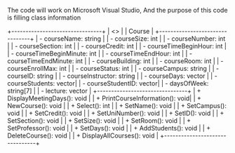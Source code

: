 The code will work on Microsoft Visual Studio, And the purpose of this code is filling class information

+--------------------------------+
|             <<class>>           |
|             Course              |
+--------------------------------+
| - courseName: string            |
| - courseSize: int               |
| - courseNumber: int             |
| - courseSection: int            |
| - courseCredit: int             |
| - courseTimeBeginHour: int      |
| - courseTimeBeginMinute: int    |
| - courseTimeEndHour: int        |
| - courseTimeEndMinute: int      |
| - courseBuilding: int           |
| - courseRoom: int               |
| - courseEnrollMax: int          |
| - courseStatus: int             |
| - courseCampus: string          |
| - courseID: string              |
| - courseInstructor: string      |
| - courseDays: vector<bool>      |
| - courseStudents: vector<string>|
| - courseStudentID: vector<string>|
| - daysOfWeek: string[7]         |
| - lecture: vector<Course>       |
+--------------------------------+
| + DisplayMeetingDays(): void   |
| + PrintCourseInformation(): void|
| + NewCourse(): void             |
| + Select(): int                 |
| + SetName(): void               |
| + SetCampus(): void             |
| + SetCredit(): void             |
| + SetUniNumber(): void          |
| + SetID(): void                 |
| + SetSection(): void            |
| + SetSize(): void               |
| + SetRoom(): void               |
| + SetProfessor(): void          |
| + SetDays(): void               |
| + AddStudents(): void           |
| + DeleteCourse(): void          |
| + DisplayAllCourses(): void     |
+--------------------------------+

